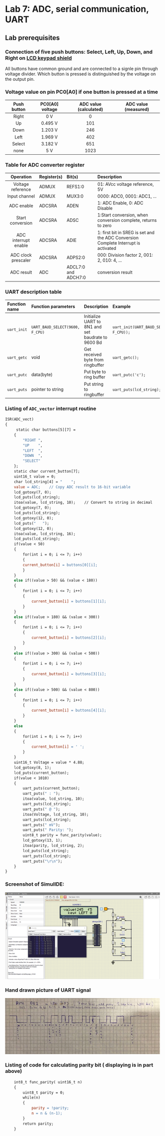# Lab 7: ADC, serial communication, UART

## Lab prerequisites

### Connection of five push buttons: Select, Left, Up, Down, and Right on [LCD keypad shield](../../Docs/arduino_shield.pdf)

All buttons have common ground and are connected to a signle pin through voltage divider. 
Which button is pressed is distinguished by the voltage on the output pin.

### Voltage value on pin PC0[A0] if one button is pressed at a time

 | **Push button** | **PC0[A0] voltage** | **ADC value (calculated)** | **ADC value (measured)** |
   | :-: | :-: | :-: | :-: |
   | Right  | 0&nbsp;V | 0   |  |
   | Up     | 0.495&nbsp;V | 101 |  |
   | Down   | 1.203&nbsp;V | 246 |  |
   | Left   | 1.969&nbsp;V | 402 |  |
   | Select | 3.182&nbsp;V | 651 |  |
   | none   | 5&nbsp;V | 1023 |  |

### Table for ADC converter register

   | **Operation** | **Register(s)** | **Bit(s)** | **Description** |
   | :-: | :-- | :-- | :-- |
   | Voltage reference | ADMUX | REFS1:0 | 01: AVcc voltage reference, 5V |
   | Input channel | ADMUX | MUX3:0 | 0000: ADC0, 0001: ADC1, ... |
   | ADC enable | ADCSRA | ADEN | 1: ADC Enable, 0: ADC Disable |
   | Start conversion | ADCSRA | ADSC | 1:Start conversion, when conversion complete, returns to zero |
   | ADC interrupt enable | ADCSRA | ADIE | 1: first bit in SREG is set and the ADC Conversion Complete Interrupt is activated |
   | ADC clock prescaler | ADCSRA | ADPS2:0 | 000: Division factor 2, 001: 2, 010: 4, ...|
   | ADC result | ADC | ADCL7:0 and ADCH7:0 | conversion result |
   
### UART description table

   | **Function name** | **Function parameters** | **Description** | **Example** |
   | :-- | :-- | :-- | :-- |
   | `uart_init` | `UART_BAUD_SELECT(9600, F_CPU)` | Initialize UART to 8N1 and set baudrate to 9600&nbsp;Bd | `uart_init(UART_BAUD_SELECT(9600, F_CPU));` |
   | `uart_getc` | void | Get received byte from ringbuffer | `uart_getc();` |
   | `uart_putc` | data(byte) | Put byte to ring buffer | `uart_putc('c');` |
   | `uart_puts` | pointer to string | Put string to ringbuffer | `uart_puts(lcd_string);` |

### Listing of `ADC_vector` interrupt routine

```Makefile
ISR(ADC_vect)
{
	 static char buttons[5][7] = 
	{
		"RIGHT ",
		"UP    ",
		"LEFT  ",
		"DOWN  ",
		"SELECT"
	};
	static char current_button[7];
    uint16_t value = 0;
    char lcd_string[4] = "    ";
	value = ADC;    // Copy ADC result to 16-bit variable
	lcd_gotoxy(7, 0);
	lcd_puts(lcd_string);
    itoa(value, lcd_string, 10);    // Convert to string in decimal
	lcd_gotoxy(7, 0);
	lcd_puts(lcd_string);
	lcd_gotoxy(12, 0);
	lcd_puts("   ");
	lcd_gotoxy(12, 0);
	itoa(value, lcd_string, 16);
	lcd_puts(lcd_string);
	if(value < 50)
	{
		for(int i = 0; i <= 7; i++)
		{
		current_button[i] = buttons[0][i];
		}
	}
	else if((value > 50) && (value < 180))
	{
		for(int i = 0; i <= 7; i++)
		{
			current_button[i] = buttons[1][i];
		}
	}
	else if((value > 180) && (value < 300))
	{
		for(int i = 0; i <= 7; i++)
		{
			current_button[i] = buttons[2][i];
		}
	}
	else if((value > 300) && (value < 500))
	{
		for(int i = 0; i <= 7; i++)
		{
			current_button[i] = buttons[3][i];
		}
	}
	else if((value > 500) && (value < 800))
	{
		for(int i = 0; i <= 7; i++)
		{
			current_button[i] = buttons[4][i];
		}
	}
	else
	{
		for(int i = 0; i <= 7; i++)
		{
			current_button[i] = ' ';
		}
	}
	uint16_t Voltage = value * 4.88;
	lcd_gotoxy(8, 1);
	lcd_puts(current_button);
	if(value < 1010)
	{
		uart_puts(current_button);
		uart_puts(" : ");
		itoa(value, lcd_string, 10);
		uart_puts(lcd_string);
		uart_puts(" @ ");
		itoa(Voltage, lcd_string, 10);
		uart_puts(lcd_string);
		uart_puts(" mV");
		uart_puts(" Parity: ");
		uint8_t parity = func_parity(value);
		lcd_gotoxy(13, 1);
		itoa(parity, lcd_string, 2);
		lcd_puts(lcd_string);
		uart_puts(lcd_string);
		uart_puts("\r\n");
	}
}
```

### Screenshot of SimulIDE:

![SimulIDE](graphics/SimulIDE.png)

### Hand drawn picture of UART signal

![Signal](graphics/dignal.jpg)

### Listing of code for calculating parity bit ( displaying is in part above)

```Makefile
	int8_t func_parity( uint16_t n)
	{
		uint8_t parity = 0;
		while(n)
		{
			parity = !parity;
			n = n & (n-1);
		}
		return parity;
	}
```

